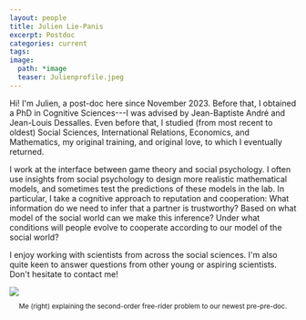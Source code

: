 ```yaml
---
layout: people
title: Julien Lie-Panis
excerpt: Postdoc
categories: current
tags:
image:
  path: *image
  teaser: Julienprofile.jpeg
---
```


Hi! I'm Julien, a post-doc here since November 2023. Before that, I obtained a PhD in Cognitive Sciences---I was advised by Jean-Baptiste André and Jean-Louis Dessalles. Even before that, I studied (from most recent to oldest) Social Sciences, International Relations, Economics, and Mathematics, my original training, and original love, to which I eventually returned.

I work at the interface between game theory and social psychology. I often use insights from social psychology to design more realistic mathematical models, and sometimes test the predictions of these models in the lab. 
In particular, I take a cognitive approach to reputation and cooperation: What information do we need to infer that a partner is trustworthy? Based on what model of the social world can we make this inference? Under what conditions will people evolve to cooperate according to our model of the social world?

I enjoy working with scientists from across the social sciences. I'm also quite keen to answer questions from other young or aspiring scientists. Don't hesitate to contact me!

<div id="socialMedia" style="text-align:center">
    <a href="mailto:jliep@pm.me" title="Email"><i style="font-size:24px" class="fa fa-envelope"></i></a>
  <!--  <a href="https://github.com/jliep" title="GitHub"><i style="font-size:24px" class="fa fa-github"></i></a> -->
    <a href="https://twitter.com/JulienLiePanis" title="Twitter"><i style="font-size:24px" class="fa fa-twitter"></i></a>
  <!--   <a href="https://sites.google.com/view/julien-lie-panis" title="Webpage"><i style="font-size:24px" class="fa fa-home"></i></a> -->
</div>

<img src="../../images/Julien.png" class="center">
<p align="center" style="font-size: smaller;">
  Me (right) explaining the second-order free-rider problem to our newest pre-pre-doc.
</p>
